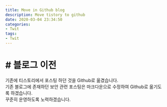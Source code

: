```yaml
---
title: Move in Github blog
description: Move tistory to github 
date: 2020-03-04 23:34:50
categories:
- Twit
tags:
- Twit
---
```


# # 블로그 이전

기존에 티스토리에서 포스팅 하던 것을 Github로 옮겼습니다.  
기존 블로그에 존재하던 보안 관련 포스팅은 마크다운으로 수정하여 Github로 옮기도록 하겠습니다.  
꾸준히 운영하도록 노력하겠습니다.